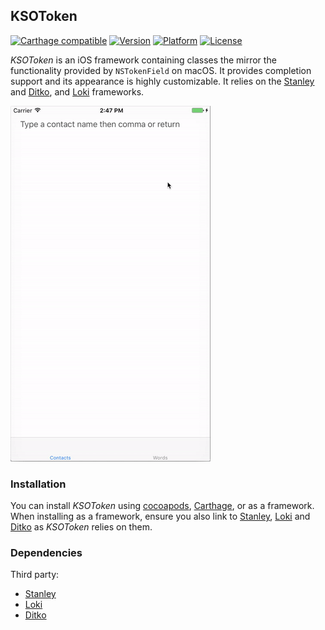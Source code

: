 ## KSOToken

[![Carthage compatible](https://img.shields.io/badge/Carthage-compatible-4BC51D.svg?style=flat)](https://github.com/Carthage/Carthage)
[![Version](http://img.shields.io/cocoapods/v/KSOToken.svg)](http://cocoapods.org/?q=KSOToken)
[![Platform](http://img.shields.io/cocoapods/p/KSOToken.svg)]()
[![License](http://img.shields.io/cocoapods/l/KSOToken.svg)](https://github.com/Kosoku/KSOToken/blob/master/license.txt)

*KSOToken* is an iOS framework containing classes the mirror the functionality provided by `NSTokenField` on macOS. It provides completion support and its appearance is highly customizable. It relies on the [Stanley](https://github.com/Kosoku/Stanley) and [Ditko](https://github.com/Kosoku/Ditko), and [Loki](https://github.com/Kosoku/Loki) frameworks.

![iOS](screenshots/iOS.gif)

### Installation

You can install *KSOToken* using [cocoapods](https://cocoapods.org/), [Carthage](https://github.com/Carthage/Carthage), or as a framework. When installing as a framework, ensure you also link to [Stanley](https://github.com/Kosoku/Stanley), [Loki](https://github.com/Kosoku/Loki) and [Ditko](https://github.com/Kosoku/Ditko) as *KSOToken* relies on them.

### Dependencies

Third party:

- [Stanley](https://github.com/Kosoku/Stanley)
- [Loki](https://github.com/Kosoku/Loki)
- [Ditko](https://github.com/Kosoku/Ditko)